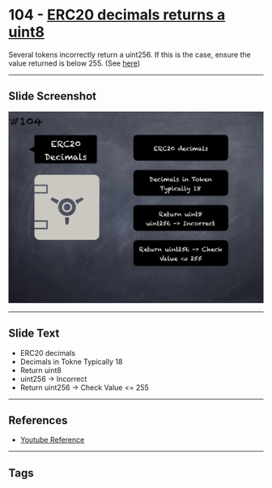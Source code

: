 # 104 - [ERC20 decimals returns a uint8](ERC20%20decimals%20returns%20a%20uint8.md)

Several tokens incorrectly return a uint256. If this is the case, ensure the value returned is below 255. (See [here](https://github.com/crytic/building-secure-contracts/blob/master/development-guidelines/token_integration.md#erc-conformity))

___
## Slide Screenshot
![0104.png](../../images/5.%20Pitfalls%20and%20Best%20Practices%20201/104.png)
___
## Slide Text
- ERC20 decimals
- Decimals in Tokne Typically 18
- Return uint8
- uint256 -> Incorrect
- Return uint256 -> Check Value <= 255
___
## References
- [Youtube Reference](https://youtu.be/WGM1SF8twmw?t=206)
___
## Tags